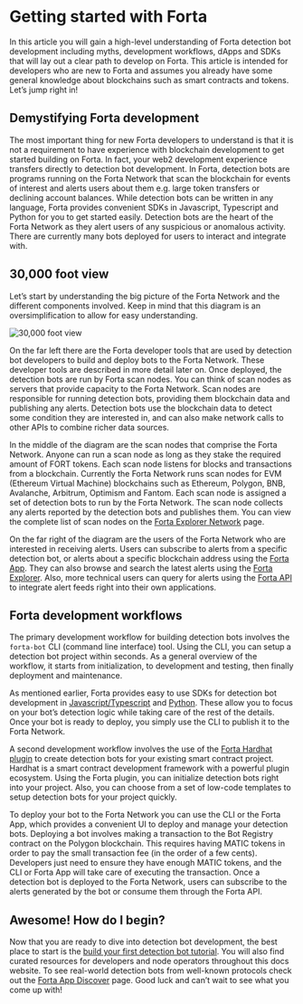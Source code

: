 # Getting started with Forta

In this article you will gain a high-level understanding of Forta detection bot development including myths, development workflows, dApps and SDKs that will lay out a clear path to develop on Forta. This article is intended for developers who are new to Forta and assumes you already have some general knowledge about blockchains such as smart contracts and tokens. Let’s jump right in!

## Demystifying Forta development

The most important thing for new Forta developers to understand is that it is not a requirement to have experience with blockchain development to get started building on Forta. In fact, your web2 development experience transfers directly to detection bot development. In Forta, detection bots are programs running on the Forta Network that scan the blockchain for events of interest and alerts users about them e.g. large token transfers or declining account balances. While detection bots can be written in any language, Forta provides convenient SDKs in Javascript, Typescript and Python for you to get started easily. Detection bots are the heart of the Forta Network as they alert users of any suspicious or anomalous activity. There are currently many bots deployed for users to interact and integrate with.

## 30,000 foot view

Let’s start by understanding the big picture of the Forta Network and the different components involved. Keep in mind that this diagram is an oversimplification to allow for easy understanding.

![30,000 foot view](fortahighlevel.png)

On the far left there are the Forta developer tools that are used by detection bot developers to build and deploy bots to the Forta Network. These developer tools are described in more detail later on. Once deployed, the detection bots are run by Forta scan nodes. You can think of scan nodes as servers that provide capacity to the Forta Network. Scan nodes are responsible for running detection bots, providing them blockchain data and publishing any alerts. Detection bots use the blockchain data to detect some condition they are interested in, and can also make network calls to other APIs to combine richer data sources.

In the middle of the diagram are the scan nodes that comprise the Forta Network. Anyone can run a scan node as long as they stake the required amount of FORT tokens. Each scan node listens for blocks and transactions from a blockchain. Currently the Forta Network runs scan nodes for EVM (Ethereum Virtual Machine) blockchains such as Ethereum, Polygon, BNB, Avalanche, Arbitrum, Optimism and Fantom. Each scan node is assigned a set of detection bots to run by the Forta Network. The scan node collects any alerts reported by the detection bots and publishes them. You can view the complete list of scan nodes on the [Forta Explorer Network](https://explorer.forta.network/network) page.

On the far right of the diagram are the users of the Forta Network who are interested in receiving alerts. Users can subscribe to alerts from a specific detection bot, or alerts about a specific blockchain address using the [Forta App](https://app.forta.network/). They can also browse and search the latest alerts using the [Forta Explorer](https://explorer.forta.network). Also, more technical users can query for alerts using the [Forta API](api.md) to integrate alert feeds right into their own applications.

## Forta development workflows

The primary development workflow for building detection bots involves the `forta-bot` CLI (command line interface) tool. Using the CLI, you can setup a detection bot project within seconds. As a general overview of the workflow, it starts from initialization, to development and testing, then finally deployment and maintenance.

As mentioned earlier, Forta provides easy to use SDKs for detection bot development in [Javascript/Typescript](https://www.npmjs.com/package/forta-agent) and [Python](https://pypi.org/project/forta-agent/). These allow you to focus on your bot’s detection logic while taking care of the rest of the details. Once your bot is ready to deploy, you simply use the CLI to publish it to the Forta Network.

A second development workflow involves the use of the [Forta Hardhat plugin](https://www.npmjs.com/package/hardhat-forta) to create detection bots for your existing smart contract project. Hardhat is a smart contract development framework with a powerful plugin ecosystem. Using the Forta plugin, you can initialize detection bots right into your project. Also, you can choose from a set of low-code templates to setup detection bots for your project quickly.

To deploy your bot to the Forta Network you can use the CLI or the Forta App, which provides a convenient UI to deploy and manage your detection bots. Deploying a bot involves making a transaction to the Bot Registry contract on the Polygon blockchain. This requires having MATIC tokens in order to pay the small transaction fee (in the order of a few cents). Developers just need to ensure they have enough MATIC tokens, and the CLI or Forta App will take care of executing the transaction. Once a detection bot is deployed to the Forta Network, users can subscribe to the alerts generated by the bot or consume them through the Forta API.

## Awesome! How do I begin?

Now that you are ready to dive into detection bot development, the best place to start is the [build your first detection bot tutorial](quickstart.md). You will also find curated resources for developers and node operators throughout this docs website. To see real-world detection bots from well-known protocols check out the [Forta App Discover](https://app.forta.network/) page. Good luck and can’t wait to see what you come up with!

